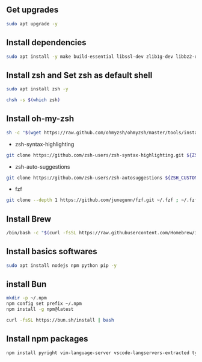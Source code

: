 ## Get upgrades
```bash
sudo apt upgrade -y
```

## Install dependencies
```bash
sudo apt install -y make build-essential libssl-dev zlib1g-dev libbz2-dev libreadline-dev libsqlite3-dev wget curl llvm libncursesw5-dev xz-utils tk-dev libxml2-dev libxmlsec1-dev libffi-dev liblzma-dev procps file git wget unzip
```

## Install zsh and  Set zsh as default shell
```bash
sudo apt install zsh -y
```
```bash
chsh -s $(which zsh)
```

## Install oh-my-zsh
```bash
sh -c "$(wget https://raw.github.com/ohmyzsh/ohmyzsh/master/tools/install.sh -O -)"
```
- zsh-syntax-highlighting
```bash
git clone https://github.com/zsh-users/zsh-syntax-highlighting.git ${ZSH_CUSTOM:-~/.oh-my-zsh/custom}/plugins/zsh-syntax-highlighting
```
- zsh-auto-suggestions
```bash
git clone https://github.com/zsh-users/zsh-autosuggestions ${ZSH_CUSTOM:-~/.oh-my-zsh/custom}/plugins/zsh-autosuggestions
```
- fzf
```bash
git clone --depth 1 https://github.com/junegunn/fzf.git ~/.fzf ; ~/.fzf/install
```


## Install Brew
```bash
/bin/bash -c "$(curl -fsSL https://raw.githubusercontent.com/Homebrew/install/HEAD/install.sh)"
```

## Install basics softwares
```bash
sudo apt install nodejs npm python pip -y
```

## install Bun
```bash
mkdir -p ~/.npm
npm config set prefix ~/.npm
npm install -g npm@latest
```
```bash
curl -fsSL https://bun.sh/install | bash
```

## Install npm packages 
```bash
npm install pyright vim-language-server vscode-langservers-extracted typescript typescript-language-server awk-language-server dockerfile-language-server-nodejs emmet-ls bash-language-server yaml-language-server neovim
```

